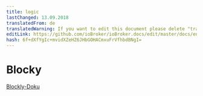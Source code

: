```yaml
---
title: logic
lastChanged: 13.09.2018
translatedFrom: de
translatedWarning: If you want to edit this document please delete "translatedFrom" field, elsewise this document will be translated automatically again
editLink: https://github.com/ioBroker/ioBroker.docs/edit/master/docs/en/logic/blockly.md
hash: 6f+dXfYgIc+mvidXZeHZ6JHbGOHACmxuFrVfhbdBNgI=
---
```

# Blocky
[Blockly-Doku](https://github.com/ioBroker/ioBroker.javascript/blob/master/docs/en/blockly.md)
